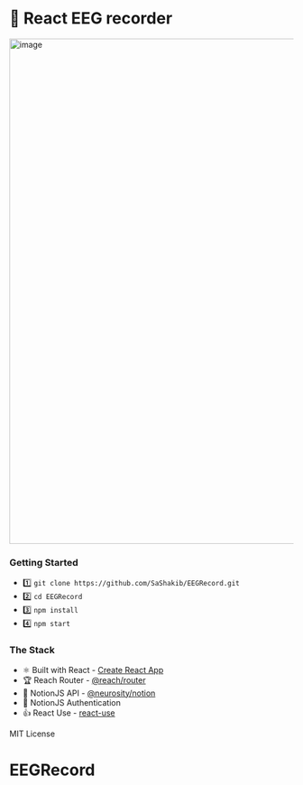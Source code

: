 # 🚀 React EEG recorder

<img width="896" alt="image" src="https://github.com/user-attachments/assets/170955d8-5b42-407f-b20e-2aced1245b92">


### Getting Started

- 1️⃣ `git clone https://github.com/SaShakib/EEGRecord.git`
- 2️⃣ `cd EEGRecord`
- 3️⃣ `npm install`
- 4️⃣ `npm start`

### The Stack

- ⚛️ Built with React - [Create React App](https://github.com/facebook/create-react-app)
- 🏆 Reach Router - [@reach/router](https://reach.tech/router)
- 🤯 NotionJS API - [@neurosity/notion](https://github.com/neurosity/notion-js)
- 🔑 NotionJS Authentication
- 👍 React Use - [react-use](https://github.com/streamich/react-use)

MIT License
# EEGRecord
